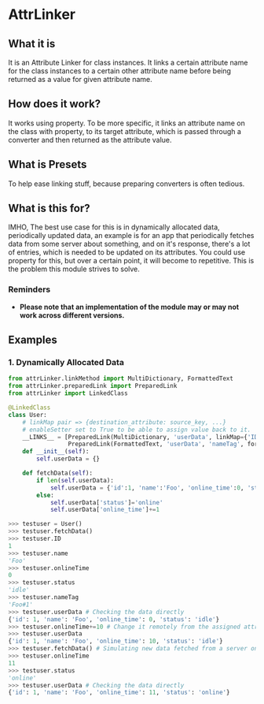 # AttrLinker
## What it is
It is an Attribute Linker for class instances. It links a certain attribute name for the class instances to a certain other attribute name before being returned as a value for given attribute name.

## How does it work?
It works using property. To be more specific, it links an attribute name on the class with property, to its target attribute, which is passed through a converter and then returned as the attribute value.

## What is Presets
To help ease linking stuff, because preparing converters is often tedious.

## What is this for?
IMHO, The best use case for this is in dynamically allocated data, periodically updated data, an example is for an app that periodically fetches data from some server about something, and on it's response, there's a lot of entries, which is needed to be updated on its attributes. You could use property for this, but over a certain point, it will become to repetitive. This is the problem this module strives to solve.

### Reminders
 - **Please note that an implementation of the module may or may not work across different versions.**

## Examples
### 1. Dynamically Allocated Data
```py
from attrLinker.linkMethod import MultiDictionary, FormattedText
from attrLinker.preparedLink import PreparedLink
from attrLinker import LinkedClass

@LinkedClass
class User:
    # linkMap pair => {destination_attribute: source_key, ...}
    # enableSetter set to True to be able to assign value back to it.
    __LINKS__ = [PreparedLink(MultiDictionary, 'userData', linkMap={'ID':'id', 'name':'name', 'onlineTime':'online_time', 'status':'status'}, enableSetter=True),
                 PreparedLink(FormattedText, 'userData', 'nameTag', formattable_text="{Name}#{id}")]
    def __init__(self):
        self.userData = {}

    def fetchData(self):
        if len(self.userData):
            self.userData = {'id':1, 'name':'Foo', 'online_time':0, 'status': 'idle'}
        else:
            self.userData['status']='online'
            self.userData['online_time']+=1

>>> testuser = User()
>>> testuser.fetchData()
>>> testuser.ID
1
>>> testuser.name
'Foo'
>>> testuser.onlineTime
0
>>> testuser.status
'idle'
>>> testuser.nameTag
'Foo#1'
>>> testuser.userData # Checking the data directly
{'id': 1, 'name': 'Foo', 'online_time': 0, 'status': 'idle'}
>>> testuser.onlineTime+=10 # Change it remotely from the assigned attribute (only if enableSetter is True)
>>> testuser.userData
{'id': 1, 'name': 'Foo', 'online_time': 10, 'status': 'idle'}
>>> testuser.fetchData() # Simulating new data fetched from a server on the internet
>>> testuser.onlineTime
11
>>> testuser.status
'online'
>>> testuser.userData # Checking the data directly
{'id': 1, 'name': 'Foo', 'online_time': 11, 'status': 'online'}
```